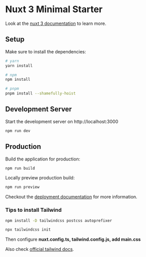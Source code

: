 # Nuxt 3 Minimal Starter

Look at the [nuxt 3 documentation](https://v3.nuxtjs.org) to learn more.

## Setup

Make sure to install the dependencies:

```bash
# yarn
yarn install

# npm
npm install

# pnpm
pnpm install --shamefully-hoist
```

## Development Server

Start the development server on http://localhost:3000

```bash
npm run dev
```

## Production

Build the application for production:

```bash
npm run build
```

Locally preview production build:

```bash
npm run preview
```

Checkout the [deployment documentation](https://v3.nuxtjs.org/guide/deploy/presets) for more information.

### Tips to install Tailwind

```bash
npm install -D tailwindcss postcss autoprefixer
```

```bash
npx tailwindcss init
```

Then configure **nuxt.config.ts, tailwind.config.js, add main.css**

Also check [official tailwind docs](https://tailwindcss.com/docs/guides/nuxtjs).
